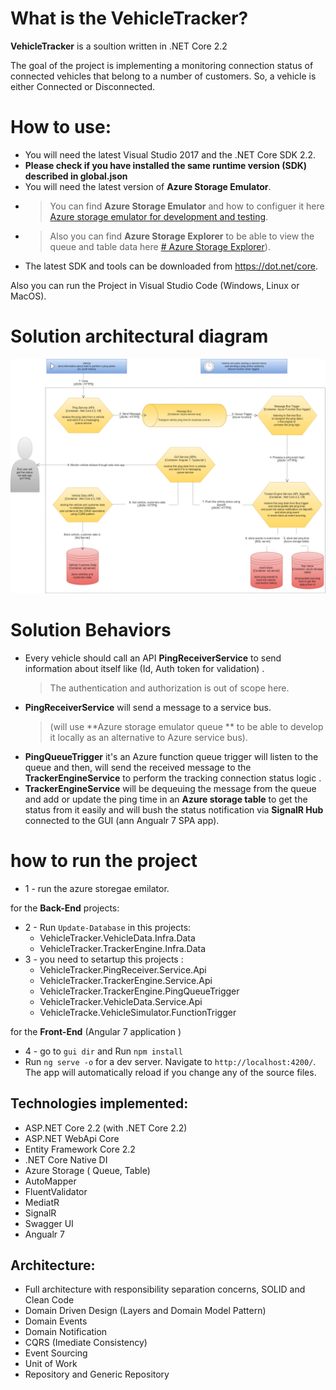 # What is the VehicleTracker? 

 **VehicleTracker** is a soultion written in .NET Core 2.2
 
 The goal of the project is implementing a monitoring connection status of connected vehicles that belong to a number of customers.
 So, a vehicle is either Connected or Disconnected.

# How to use:

- You will need the latest Visual Studio 2017 and the .NET Core SDK 2.2.
- **Please check if you have installed the same runtime version (SDK) described in global.json**
- You will need the latest version of **Azure Storage Emulator**.
- > You can find **Azure Storage Emulator** and how to configuer it here [Azure storage emulator for development and testing]([https://docs.microsoft.com/en-us/azure/storage/common/storage-use-emulator](https://docs.microsoft.com/en-us/azure/storage/common/storage-use-emulator)).
- >   Also you can find  **Azure Storage Explorer**  to be able to view the queue and table data here  [# Azure Storage Explorer]([https://azure.microsoft.com/en-us/features/storage-explorer/](https://azure.microsoft.com/en-us/features/storage-explorer/))).
- The latest SDK and tools can be downloaded from https://dot.net/core.


Also you can run the Project in Visual Studio Code (Windows, Linux or MacOS).

# Solution architectural diagram

<img src="documents/VehicleTracker solution architectural sketch.png" alt="Solution architectural diagram"> 

# Solution Behaviors

-  Every vehicle should call an API **PingReceiverService** to send information about itself like (Id, Auth token for validation) .
	>  The authentication and authorization is out of scope here.
-  **PingReceiverService**  will send a message to a service bus.
	> (will use **Azure storage emulator queue **  to be able to develop it locally as an alternative to Azure service bus).
- **PingQueueTrigger** it's an Azure function queue trigger will listen to the queue and then, will send the received message to the **TrackerEngineService** to perform the tracking connection status logic .
- **TrackerEngineService** will be dequeuing the message from the queue and add or update the ping time in an **Azure storage table**  to get the status from it easily and will bush the status notification via **SignalR Hub** connected to the GUI (ann Angualr 7 SPA app).


# how to run the project

 - 1 - run the azure storegae emilator.
 
for the **Back-End** projects:
-  2 - Run `Update-Database` in this projects:
	  - VehicleTracker.VehicleData.Infra.Data
	  - VehicleTracker.TrackerEngine.Infra.Data
 -  3 - you need to setartup this projects :
	  - VehicleTracker.PingReceiver.Service.Api
	 -  VehicleTracker.TrackerEngine.Service.Api
	 -  VehicleTracker.TrackerEngine.PingQueueTrigger
	 -  VehicleTracker.VehicleData.Service.Api
	 -  VehicleTracke.VehicleSimulator.FunctionTrigger
	 
 for the **Front-End**  (Angular 7 application )
 - 4 - go to `gui dir` and Run `npm install` 
 - Run `ng serve -o` for a dev server. Navigate to `http://localhost:4200/`. The app will automatically reload if you change any of the source files.


## Technologies implemented:

- ASP.NET Core 2.2 (with .NET Core 2.2)
 - ASP.NET WebApi Core
- Entity Framework Core 2.2
- .NET Core Native DI
-  Azure Storage ( Queue, Table)
- AutoMapper
- FluentValidator
- MediatR
- SignalR
- Swagger UI
- Angualr 7

## Architecture:

- Full architecture with responsibility separation concerns, SOLID and Clean Code
- Domain Driven Design (Layers and Domain Model Pattern)
- Domain Events
- Domain Notification
- CQRS (Imediate Consistency)
- Event Sourcing
- Unit of Work
- Repository and Generic Repository

